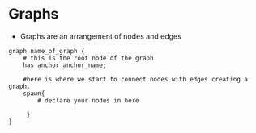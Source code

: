 # Graphs

* Graphs are an arrangement of nodes and edges

```jac
graph name_of_graph {
    # this is the root node of the graph
    has anchor anchor_name;

    #here is where we start to connect nodes with edges creating a graph.
    spawn{
        # declare your nodes in here 

     }
}
```